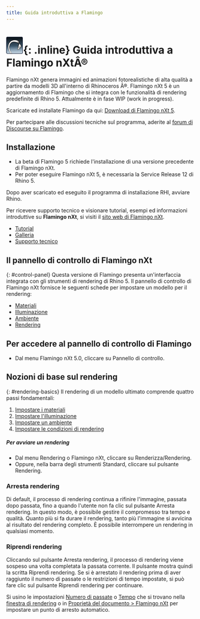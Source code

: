 ```yaml
---
title: Guida introduttiva a Flamingo
---
```

<!-- TODO: This page mentions "Work in Progress" and "Flamingo Beta" and has to be updated once Flamingo has been released -->

# ![images/flamingotab.svg](images/flamingotab.svg){: .inline} Guida introduttiva a Flamingo nXtÂ®
Flamingo nXt genera immagini ed animazioni fotorealistiche di alta qualità a partire da modelli 3D all'interno di Rhinoceros Â®. Flamingo nXt 5 è un aggiornamento di Flamingo che si integra con le funzionalità di rendering predefinite di Rhino 5. Attualmente è in fase WIP (work in progress).

Scaricate ed installate Flamingo da qui: [Download di Flamingo nXt 5](http://www.rhino3d.com/download/flamingo/5/beta).

Per partecipare alle discussioni tecniche sul programma, aderite al [forum di Discourse su Flamingo](http://discourse.mcneel.com/c/rendering/flamingo).

## Installazione

* La beta di Flamingo 5 richiede l'installazione di una versione precedente di Flamingo nXt.
* Per poter eseguire Flamingo nXt 5, è necessaria la Service Release 12 di Rhino 5.

Dopo aver scaricato ed eseguito il programma di installazione RHI, avviare Rhino.

Per ricevere supporto tecnico e visionare tutorial, esempi ed informazioni introduttive su **Flamingo nXt**, si visiti il [sito web di Flamingo nXt](http://nxt.flamingo3d.com/).

* [Tutorial](http://nxt.flamingo3d.com/page/tutorial-e-documentazione)
* [Galleria](http://nxt.flamingo3d.com/photo)
* [Supporto tecnico](http://nxt.flamingo3d.com/forum)

## Il pannello di controllo di Flamingo nXt
{: #control-panel}
Questa versione di Flamingo presenta un'interfaccia integrata con gli strumenti di rendering di Rhino 5. Il pannello di controllo di Flamingo nXt fornisce le seguenti schede per impostare un modello per il rendering:

* [Materiali](materials-tab.html)
* [Illuminazione](lighting-tab.html)
* [Ambiente](environment-tab.html)
* [Rendering](render-tab.html)

## Per accedere al pannello di controllo di Flamingo
* Dal menu Flamingo nXt 5.0, cliccare su Pannello di controllo.

## Nozioni di base sul rendering
{: #rendering-basics}
Il rendering di un modello ultimato comprende quattro passi fondamentali:

 1. [Impostare i materiali](material-editor.html)
 1. [Impostare l'illuminazione](lighting-tab.html)
 1. [Impostare un ambiente](environment-tab.html)
 1. [Impostare le condizioni di rendering](render-tab.html)

##### Per avviare un rendering
* Dal menu Rendering o Flamingo nXt, cliccare su Renderizza/Rendering.
* Oppure, nella barra degli strumenti Standard, cliccare sul pulsante Rendering.

### Arresta rendering
Di default, il processo di rendering continua a rifinire l'immagine, passata dopo passata, fino a quando l'utente non fa clic sul pulsante Arresta rendering. In questo modo, è possibile gestire il compromesso tra tempo e qualità. Quanto più si fa durare il rendering, tanto più l'immagine si avvicina al risultato del rendering completo. È possibile interrompere un rendering in qualsiasi momento.

###  Riprendi rendering
Cliccando sul pulsante Arresta rendering, il processo di rendering viene sospeso una volta completata la passata corrente.
Il pulsante mostra quindi la scritta Riprendi rendering. Se si è arrestato il rendering prima di aver raggiunto il numero di passate o le restrizioni di tempo impostate, si può fare clic sul pulsante Riprendi rendering per continuare.

Si usino le impostazioni [Numero di passate](render-window.html#number-of-passes) o [Tempo](render-window.html#time) che si trovano nella [finestra di rendering](render-window.html) o in [Proprietà del documento > Flamingo nXt](documentproperties-flamingo.html) per impostare un punto di arresto automatico.